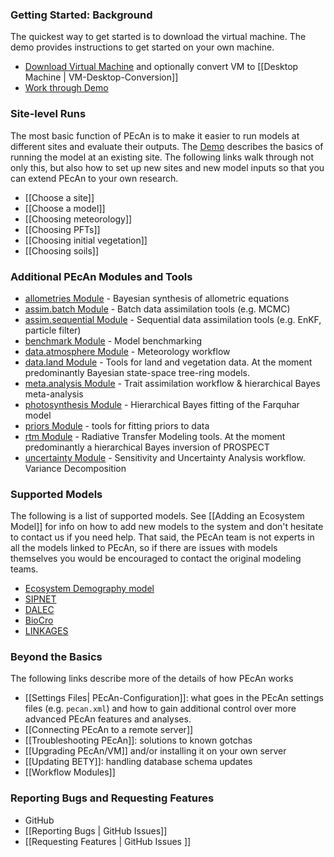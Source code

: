 ### Getting Started: Background

The quickest way to get started is to download the virtual machine. The demo provides instructions to get started on your own machine. 
 * [Download Virtual Machine](http://isda.ncsa.illinois.edu/download/minimal.php?project=PEcAn&category=vm) and optionally convert VM to [[Desktop Machine | VM-Desktop-Conversion]]
 * [Work through Demo](http://pecanproject.github.io/tutorials.html)

### Site-level Runs

The most basic function of PEcAn is to make it easier to run models at different sites and evaluate their outputs. The [Demo](http://pecanproject.github.io/tutorials.html) describes the basics of running the model at an existing site. The following links walk through not only this, but also how to set up new sites and new model inputs so that you can extend PEcAn to your own research.

* [[Choose a site]]
* [[Choose a model]]
* [[Choosing meteorology]]
* [[Choosing PFTs]]
* [[Choosing initial vegetation]]
* [[Choosing soils]]

### Additional PEcAn Modules and Tools

* [allometries Module](https://github.com/PecanProject/pecan/tree/master/modules/allometry) - Bayesian synthesis of allometric equations
* [assim.batch Module](https://github.com/PecanProject/pecan/tree/master/modules/assim.batch) - Batch data assimilation tools (e.g. MCMC)
* [assim.sequential Module](https://github.com/PecanProject/pecan/tree/master/modules/assim.sequential) - Sequential data assimilation tools (e.g. EnKF, particle filter)
* [benchmark Module](https://github.com/PecanProject/pecan/tree/master/modules/benchmark) - Model benchmarking
* [data.atmosphere Module](https://github.com/PecanProject/pecan/tree/master/modules/data.atmosphere) - Meteorology workflow
* [data.land Module](https://github.com/PecanProject/pecan/tree/master/modules/data.land/R) - Tools for land and vegetation data. At the moment predominantly Bayesian state-space tree-ring models.
* [meta.analysis Module](https://github.com/PecanProject/pecan/tree/master/modules/meta.analysis) - Trait assimilation workflow & hierarchical Bayes meta-analysis
* [photosynthesis Module](https://github.com/PecanProject/pecan/tree/master/modules/photosynthesis) - Hierarchical Bayes fitting of the Farquhar model
* [priors Module](https://github.com/PecanProject/pecan/tree/master/modules/priors) - tools for fitting priors to data
* [rtm Module](https://github.com/PecanProject/pecan/tree/master/modules/rtm) - Radiative Transfer Modeling tools. At the moment predominantly a hierarchical Bayes inversion of PROSPECT
* [uncertainty Module](https://github.com/PecanProject/pecan/tree/master/modules/uncertainty) - Sensitivity and Uncertainty Analysis workflow. Variance Decomposition

### Supported Models

The following is a list of supported models. See [[Adding an Ecosystem Model]] for info on how to add new models to the system and don't hesitate to contact us if you need help. That said, the PEcAn team is not experts in all the models linked to PEcAn, so if there are issues with models themselves you would be encouraged to contact the original modeling teams.

* [Ecosystem Demography model](https://github.com/EDmodel/ED2)
* [SIPNET](http://thesipnetmodel.blogspot.com/)
* [DALEC](http://www.geos.ed.ac.uk/homes/mwilliam/DALEC.html)
* [BioCro](https://github.com/dlebauer/biocro)
* [LINKAGES](http://daac.ornl.gov/MODELS/guides/LINKAGES.html)

### Beyond the Basics

The following links describe more of the details of how PEcAn works

* [[Settings Files| PEcAn-Configuration]]: what goes in the PEcAn settings files (e.g. `pecan.xml`) and how to gain additional control over more advanced PEcAn features and analyses.
* [[Connecting PEcAn to a remote server]]
* [[Troubleshooting PEcAn]]: solutions to known gotchas 
* [[Upgrading PEcAn/VM]] and/or installing it on your own server
* [[Updating BETY]]: handling database schema updates 
* [[Workflow Modules]]

### Reporting Bugs and Requesting Features

* GitHub
 * [[Reporting Bugs | GitHub Issues]]
 * [[Requesting Features | GitHub Issues ]]